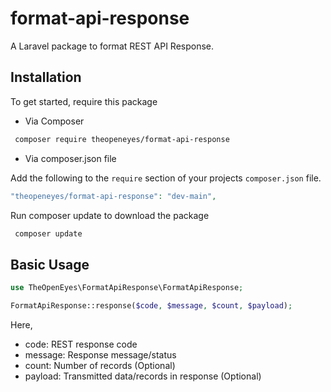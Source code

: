 # format-api-response
 A Laravel package to format REST API Response.
 
## Installation

To get started, require this package

- Via Composer

``` bash
 composer require theopeneyes/format-api-response
```

- Via composer.json file

Add the following to the `require` section of your projects `composer.json` file.
``` php
"theopeneyes/format-api-response": "dev-main",
```

Run composer update to download the package

``` bash
 composer update
```

## Basic Usage

```php
use TheOpenEyes\FormatApiResponse\FormatApiResponse;

FormatApiResponse::response($code, $message, $count, $payload);
```

Here,
- code: REST response code
- message: Response message/status
- count: Number of records (Optional)
- payload: Transmitted data/records in response (Optional)
